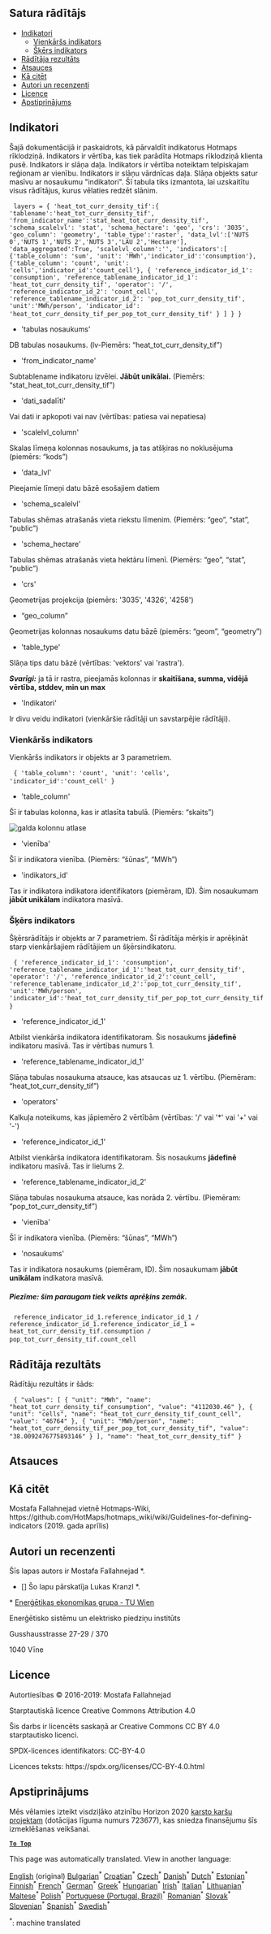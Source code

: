 <h2> Satura rādītājs </h2><ul><li> <a href="#Indicators">Indikatori</a> <ul><li> <a href="#Simple-indicator">Vienkāršs indikators</a> </li><li> <a href="#Cross-indicator">Šķērs indikators</a> </li></ul></li><li> <a href="#Indicator-result">Rādītāja rezultāts</a> </li><li> <a href="#references">Atsauces</a> </li><li> <a href="#how-to-cite">Kā citēt</a> </li><li> <a href="#authors-and-reviewers">Autori un recenzenti</a> </li><li> <a href="#license">Licence</a> </li><li> <a href="#acknowledgement">Apstiprinājums</a> </li></ul><h2> Indikatori </h2><p> Šajā dokumentācijā ir paskaidrots, kā pārvaldīt indikatorus Hotmaps rīklodziņā. Indikators ir vērtība, kas tiek parādīta Hotmaps rīklodziņā klienta pusē. Indikators ir slāņa daļa. Indikators ir vērtība noteiktam telpiskajam reģionam ar vienību. Indikators ir slāņu vārdnīcas daļa. Slāņa objekts satur masīvu ar nosaukumu &quot;indikatori&quot;. Šī tabula tiks izmantota, lai uzskaitītu visus rādītājus, kurus vēlaties redzēt slānim. </p><pre> <code>layers = { &#39;heat_tot_curr_density_tif&#39;:{ &#39;tablename&#39;:&#39;heat_tot_curr_density_tif&#39;, &#39;from_indicator_name&#39;:&#39;stat_heat_tot_curr_density_tif&#39;, &#39;schema_scalelvl&#39;: &#39;stat&#39;, &#39;schema_hectare&#39;: &#39;geo&#39;, &#39;crs&#39;: &#39;3035&#39;, &#39;geo_column&#39;: &#39;geometry&#39;, &#39;table_type&#39;:&#39;raster&#39;, &#39;data_lvl&#39;:[&#39;NUTS 0&#39;,&#39;NUTS 1&#39;,&#39;NUTS 2&#39;,&#39;NUTS 3&#39;,&#39;LAU 2&#39;,&#39;Hectare&#39;], &#39;data_aggregated&#39;:True, &#39;scalelvl_column&#39;:&#39;&#39;, &#39;indicators&#39;:[ {&#39;table_column&#39;: &#39;sum&#39;, &#39;unit&#39;: &#39;MWh&#39;,&#39;indicator_id&#39;:&#39;consumption&#39;}, {&#39;table_column&#39;: &#39;count&#39;, &#39;unit&#39;: &#39;cells&#39;,&#39;indicator_id&#39;:&#39;count_cell&#39;}, { &#39;reference_indicator_id_1&#39;: &#39;consumption&#39;, &#39;reference_tablename_indicator_id_1&#39;: &#39;heat_tot_curr_density_tif&#39;, &#39;operator&#39;: &#39;/&#39;, &#39;reference_indicator_id_2&#39;: &#39;count_cell&#39;, &#39;reference_tablename_indicator_id_2&#39;: &#39;pop_tot_curr_density_tif&#39;, &#39;unit&#39;:&#39;MWh/person&#39;, &#39;indicator_id&#39;: &#39;heat_tot_curr_density_tif_per_pop_tot_curr_density_tif&#39; } ] } }</code> </pre><ul><li> &#39;tabulas nosaukums&#39; </li></ul><p> DB tabulas nosaukums. (lv-Piemērs: “heat_tot_curr_density_tif”) </p><ul><li> &#39;from_indicator_name&#39; </li></ul><p> Subtablename indikatoru izvēlei. <strong>Jābūt unikālai.</strong> (Piemērs: “stat_heat_tot_curr_density_tif”) </p><ul><li> &#39;dati_sadalīti&#39; </li></ul><p> Vai dati ir apkopoti vai nav (vērtības: patiesa vai nepatiesa) </p><ul><li> &#39;scalelvl_column&#39; </li></ul><p> Skalas līmeņa kolonnas nosaukums, ja tas atšķiras no noklusējuma (piemērs: “kods”) </p><ul><li> &#39;data_lvl&#39; </li></ul><p> Pieejamie līmeņi datu bāzē esošajiem datiem </p><ul><li> &#39;schema_scalelvl&#39; </li></ul><p> Tabulas shēmas atrašanās vieta riekstu līmenim. (Piemērs: “geo”, “stat”, “public”) </p><ul><li> &#39;schema_hectare&#39; </li></ul><p> Tabulas shēmas atrašanās vieta hektāru līmenī. (Piemērs: “geo”, “stat”, “public”) </p><ul><li> &#39;crs&#39; </li></ul><p> Ģeometrijas projekcija (piemērs: &#39;3035&#39;, &#39;4326&#39;, &#39;4258&#39;) </p><ul><li> “geo_column” </li></ul><p> Ģeometrijas kolonnas nosaukums datu bāzē (piemērs: “geom”, “geometry”) </p><ul><li> &#39;table_type&#39; </li></ul><p> Slāņa tips datu bāzē (vērtības: &#39;vektors&#39; vai &#39;rastra&#39;). </p><p> <em><strong>Svarīgi:</strong></em> ja tā ir rastra, pieejamās kolonnas ir <strong>skaitīšana, summa, vidējā vērtība, stddev, min un max</strong> </p><ul><li> &#39;Indikatori&#39; </li></ul><p> Ir divu veidu indikatori (vienkāršie rādītāji un savstarpējie rādītāji). </p><h3> Vienkāršs indikators </h3><p> Vienkāršs indikators ir objekts ar 3 parametriem. </p><pre> <code>{ &#39;table_column&#39;: &#39;count&#39;, &#39;unit&#39;: &#39;cells&#39;, &#39;indicator_id&#39;:&#39;count_cell&#39; }</code> </pre><ul><li> &#39;table_column&#39; </li></ul><p> Šī ir tabulas kolonna, kas ir atlasīta tabulā. (Piemērs: “skaits”) </p><p><img alt="galda kolonnu atlase" src="/api/assets/table_image.png"/></p><ul><li> &#39;vienība&#39; </li></ul><p> Šī ir indikatora vienība. (Piemērs: “šūnas”, “MWh”) </p><ul><li> &#39;indikators_id&#39; </li></ul><p> Tas ir indikatora indikatora identifikators (piemēram, ID). Šim nosaukumam <strong>jābūt unikālam</strong> indikatora masīvā. </p><h3> Šķērs indikators </h3><p> Šķērsrādītājs ir objekts ar 7 parametriem. Šī rādītāja mērķis ir aprēķināt starp vienkāršajiem rādītājiem un šķērsindikatoru. </p><pre> <code>{ &#39;reference_indicator_id_1&#39;: &#39;consumption&#39;, &#39;reference_tablename_indicator_id_1&#39;:&#39;heat_tot_curr_density_tif&#39;, &#39;operator&#39;: &#39;/&#39;, &#39;reference_indicator_id_2&#39;:&#39;count_cell&#39;, &#39;reference_tablename_indicator_id_2&#39;:&#39;pop_tot_curr_density_tif&#39;, &#39;unit&#39;:&#39;MWh/person&#39;, &#39;indicator_id&#39;:&#39;heat_tot_curr_density_tif_per_pop_tot_curr_density_tif&#39; }</code> </pre><ul><li> &#39;reference_indicator_id_1&#39; </li></ul><p> Atbilst vienkārša indikatora identifikatoram. Šis nosaukums <strong>jādefinē</strong> indikatoru masīvā. Tas ir vērtības numurs 1. </p><ul><li> &#39;reference_tablename_indicator_id_1&#39; </li></ul><p> Slāņa tabulas nosaukuma atsauce, kas atsaucas uz 1. vērtību. (Piemēram: “heat_tot_curr_density_tif”) </p><ul><li> &#39;operators&#39; </li></ul><p> Kalkuļa noteikums, kas jāpiemēro 2 vērtībām (vērtības: &#39;/&#39; vai &#39;*&#39; vai &#39;+&#39; vai &#39;-&#39;) </p><ul><li> &#39;reference_indicator_id_1&#39; </li></ul><p> Atbilst vienkārša indikatora identifikatoram. Šis nosaukums <strong>jādefinē</strong> indikatoru masīvā. Tas ir lielums 2. </p><ul><li> &#39;reference_tablename_indicator_id_2&#39; </li></ul><p> Slāņa tabulas nosaukuma atsauce, kas norāda 2. vērtību. (Piemēram: “pop_tot_curr_density_tif”) </p><ul><li> &#39;vienība&#39; </li></ul><p> Šī ir indikatora vienība. (Piemērs: “šūnas”, “MWh”) </p><ul><li> &#39;nosaukums&#39; </li></ul><p> Tas ir indikatora nosaukums (piemēram, ID). Šim nosaukumam <strong>jābūt unikālam</strong> indikatora masīvā. </p><h5> Piezīme: šim paraugam tiek veikts aprēķins zemāk. </h5><pre> <code>reference_indicator_id_1.reference_indicator_id_1 / reference_indicator_id_1.reference_indicator_id_1 = heat_tot_curr_density_tif.consumption / pop_tot_curr_density_tif.count_cell</code> </pre><h2> Rādītāja rezultāts </h2><p> Rādītāju rezultāts ir šāds: </p><pre> <code>{ &quot;values&quot;: [ { &quot;unit&quot;: &quot;MWh&quot;, &quot;name&quot;: &quot;heat_tot_curr_density_tif_consumption&quot;, &quot;value&quot;: &quot;4112030.46&quot; }, { &quot;unit&quot;: &quot;cells&quot;, &quot;name&quot;: &quot;heat_tot_curr_density_tif_count_cell&quot;, &quot;value&quot;: &quot;46764&quot; }, { &quot;unit&quot;: &quot;MWh/person&quot;, &quot;name&quot;: &quot;heat_tot_curr_density_tif_per_pop_tot_curr_density_tif&quot;, &quot;value&quot;: &quot;38.0092476775893146&quot; } ], &quot;name&quot;: &quot;heat_tot_curr_density_tif&quot; }</code> </pre><h2> Atsauces </h2><h2> Kā citēt </h2><p> Mostafa Fallahnejad vietnē Hotmaps-Wiki, https://github.com/HotMaps/hotmaps_wiki/wiki/Guidelines-for-defining-indicators (2019. gada aprīlis) </p><h2> Autori un recenzenti </h2><p> Šīs lapas autors ir Mostafa Fallahnejad *. </p><ul><li> [] Šo lapu pārskatīja Lukas Kranzl *. </li></ul><p> * <a href="https://eeg.tuwien.ac.at/">Enerģētikas ekonomikas grupa - TU Wien</a> </p><p> Enerģētisko sistēmu un elektrisko piedziņu institūts </p><p> Gusshausstrasse 27-29 / 370 </p><p> 1040 Vīne </p><h2> Licence </h2><p> Autortiesības © 2016-2019: Mostafa Fallahnejad </p><p> Starptautiskā licence Creative Commons Attribution 4.0 </p><p> Šis darbs ir licencēts saskaņā ar Creative Commons CC BY 4.0 starptautisko licenci. </p><p> SPDX-licences identifikators: CC-BY-4.0 </p><p> Licences teksts: https://spdx.org/licenses/CC-BY-4.0.html </p><h2> Apstiprinājums </h2><p> Mēs vēlamies izteikt visdziļāko atzinību Horizon 2020 <a href="https://www.hotmaps-project.eu">karsto karšu projektam</a> (dotācijas līguma numurs 723677), kas sniedza finansējumu šīs izmeklēšanas veikšanai. </p><p><ins> <code><strong><a href="#table-of-contents">To Top</a></strong></code> </ins> </p>

This page was automatically translated. View in another language:

[English](en-Guidelines-for-defining-indicators) (original) [Bulgarian](bg-Guidelines-for-defining-indicators)<sup>\*</sup> [Croatian](hr-Guidelines-for-defining-indicators)<sup>\*</sup> [Czech](cs-Guidelines-for-defining-indicators)<sup>\*</sup> [Danish](da-Guidelines-for-defining-indicators)<sup>\*</sup> [Dutch](nl-Guidelines-for-defining-indicators)<sup>\*</sup> [Estonian](et-Guidelines-for-defining-indicators)<sup>\*</sup> [Finnish](fi-Guidelines-for-defining-indicators)<sup>\*</sup> [French](fr-Guidelines-for-defining-indicators)<sup>\*</sup> [German](de-Guidelines-for-defining-indicators)<sup>\*</sup> [Greek](el-Guidelines-for-defining-indicators)<sup>\*</sup> [Hungarian](hu-Guidelines-for-defining-indicators)<sup>\*</sup> [Irish](ga-Guidelines-for-defining-indicators)<sup>\*</sup> [Italian](it-Guidelines-for-defining-indicators)<sup>\*</sup>  [Lithuanian](lt-Guidelines-for-defining-indicators)<sup>\*</sup> [Maltese](mt-Guidelines-for-defining-indicators)<sup>\*</sup> [Polish](pl-Guidelines-for-defining-indicators)<sup>\*</sup> [Portuguese (Portugal, Brazil)](pt-Guidelines-for-defining-indicators)<sup>\*</sup> [Romanian](ro-Guidelines-for-defining-indicators)<sup>\*</sup> [Slovak](sk-Guidelines-for-defining-indicators)<sup>\*</sup> [Slovenian](sl-Guidelines-for-defining-indicators)<sup>\*</sup> [Spanish](es-Guidelines-for-defining-indicators)<sup>\*</sup> [Swedish](sv-Guidelines-for-defining-indicators)<sup>\*</sup> 

<sup>\*</sup>: machine translated
